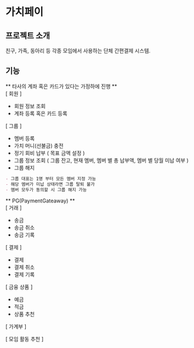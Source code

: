 # 가치페이

## 프로젝트 소개
친구, 가족, 동아리 등 각종 모임에서 사용하는 단체 간편결제 시스템.

## 기능

** 타사의 계좌 혹은 카드가 있다는 가정하에 진행 **<br>
[ 회원 ]
- 회원 정보 조회
- 계좌 등록 혹은 카드 등록

[ 그룹 ]
- 멤버 등록
- 가치 머니(선불금) 충전
- 정기 회비 납부 ( 목표 금액 설정 )
- 그룹 정보 조회 ( 그룹 잔고, 현재 멤버, 멤버 별 총 납부액, 멤버 별 당월 미납 여부 )
- 그룹 해지

```md
- 그룹 대표는 1명 부터 모든 멤버 지정 가능
- 해당 멤버가 미납 상태라면 그룹 탈퇴 불가
- 멤버 모두가 동의할 시 그룹 해지 가능
```

** PG(PaymentGateaway) **<br>
[ 거래 ]
- 송금
- 송금 취소
- 송금 기록

[ 결제 ]
- 결제
- 결제 취소
- 결제 기록

[ 금융 상품 ]
- 예금
- 적금
- 상품 추천

[ 가계부 ]

[ 모임 활동 추천 ]

